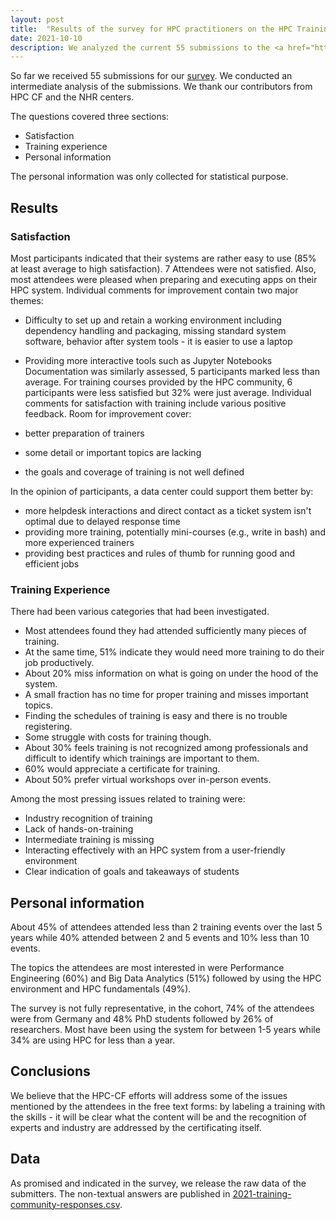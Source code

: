 ```yaml
---
layout: post
title:  "Results of the survey for HPC practitioners on the HPC Training Community"
date: 2021-10-10
description: We analyzed the current 55 submissions to the <a href="https://forms.gle/ujtXH5urdP5CwKsR7">survey</a> and created an intermediate result.
---
```


So far we received 55 submissions for our <a href="https://forms.gle/ujtXH5urdP5CwKsR7">survey</a>.
We conducted an intermediate analysis of the submissions.
We thank our contributors from HPC CF and the NHR centers.

The questions covered three sections:

  * Satisfaction
  * Training experience
  * Personal information

The personal information was only collected for statistical purpose.

## Results 

### Satisfaction

Most participants indicated that their systems are rather easy to use (85% at least average to high satisfaction). 7 Attendees were not satisfied.
Also, most attendees were pleased when preparing and executing apps on their HPC system. 
Individual comments for improvement contain two major themes:
  * Difficulty to set up and retain a working environment including dependency handling and packaging, missing standard system software, behavior after system tools - it is easier to use a laptop 
  * Providing more interactive tools such as Jupyter Notebooks  
Documentation was similarly assessed, 5 participants marked less than average.
For training courses provided by the HPC community, 6 participants were less satisfied but 32% were just average.
Individual comments for satisfaction with training include various positive feedback. Room for improvement cover:

  * better preparation of trainers
  * some detail or important topics are lacking
  * the goals and coverage of training is not well defined

In the opinion of participants, a data center could support them better by:

  * more helpdesk interactions and direct contact as a ticket system isn't optimal due to delayed response time
  * providing more training, potentially mini-courses (e.g., write in bash) and more experienced trainers 
  * providing best practices and rules of thumb for running good and efficient jobs
  
### Training Experience

There had been various categories that had been investigated. 

  * Most attendees found they had attended sufficiently many pieces of training. 
  * At the same time, 51% indicate they would need more training to do their job productively. 
  * About 20% miss information on what is going on under the hood of the system. 
  * A small fraction has no time for proper training and misses important topics.
  * Finding the schedules of training is easy and there is no trouble registering.
  * Some struggle with costs for training though.
  * About 30% feels training is not recognized among professionals and difficult to identify which trainings are important to them.
  * 60% would appreciate a certificate for training.
  * About 50% prefer virtual workshops over in-person events.

Among the most pressing issues related to training were:

  * Industry recognition of training
  * Lack of hands-on-training
  * Intermediate training is missing
  * Interacting effectively with an HPC system from a user-friendly environment
  * Clear indication of goals and takeaways of students

## Personal information

About 45% of attendees attended less than 2 training events over the last 5 years while 40% attended between 2 and 5 events and 10% less than 10 events.

The topics the attendees are most interested in were Performance Engineering (60%) and Big Data Analytics (51%) followed by using the HPC environment and HPC fundamentals (49%).

The survey is not fully representative, in the cohort, 74% of the attendees were from Germany and 48% PhD students followed by 26% of researchers.
Most have been using the system for between 1-5 years while 34% are using HPC for less than a year.

## Conclusions

We believe that the HPC-CF efforts will address some of the issues mentioned by the attendees in the free text forms: by labeling a training with the skills - it will be clear what the content will be and the recognition of experts and industry are addressed by the certificating itself.

## Data

As promised and indicated in the survey, we release the raw data of the submitters.
The non-textual answers are published in 
<a href="/assets/data/2021-training-community-responses.csv">2021-training-community-responses.csv</a>.
